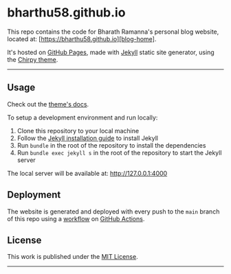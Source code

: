 # bharthu58.github.io

This repo contains the code for Bharath Ramanna's personal blog website,
located at: [https://bharthu58.github.io][blog-home].

It's hosted on [GitHub Pages][gh-pages], made with
[Jekyll][jekyll] static site generator, using the [Chirpy theme][chirpy].

----

## Usage

Check out the [theme's docs](https://github.com/cotes2020/jekyll-theme-chirpy/wiki).

To setup a development environment and run locally:

1. Clone this repository to your local machine
2. Follow the [Jekyll installation guide][jekyll-install] to install Jekyll
3. Run `bundle` in the root of the repository to install the dependencies
4. Run `bundle exec jekyll s` in the root of the repository to start the Jekyll server

The local server will be available at: http://127.0.0.1:4000

## Deployment

The website is generated and deployed with every push to the `main` branch
of this repo using a [workflow][gh-workflow] on [GitHub Actions][gh-actions].

## License

This work is published under the [MIT License][mit-license].

----

[blog-home]: https://bharthu58.github.io/
[chirpy]: https://github.com/cotes2020/jekyll-theme-chirpy
[gh-actions]: https://github.com/features/actions
[gh-pages]: https://pages.github.com
[gh-workflow]: https://github.com/bharthu58/bharthu58.github.io/actions
[jekyll]: https://jekyllrb.com
[jekyll-install]: https://jekyllrb.com/docs/installation
[mit-license]: https://github.com/bharthu58/bharthu58.github.io/blob/main/LICENSE
